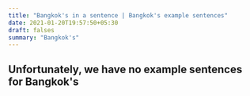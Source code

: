 ```yaml
---
title: "Bangkok's in a sentence | Bangkok's example sentences"
date: 2021-01-20T19:57:50+05:30
draft: falses
summary: "Bangkok's"
---
```

## Unfortunately, we have no example sentences for Bangkok's                 
